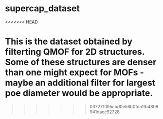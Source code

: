# supercap_dataset
<<<<<<< HEAD

This is the dataset obtained by filterting QMOF for 2D structures. Some of these structures are denser than one might expect for MOFs - maybe an additional filter for largest poe diameter would be 
appropriate.
=======
>>>>>>> 037271095cbd0e56b0fda1fb4809941dacc92728
